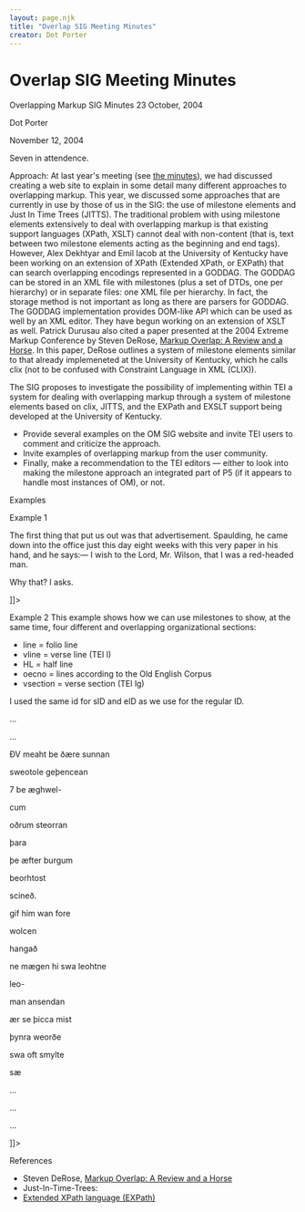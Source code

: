 ```yaml
---
layout: page.njk
title: "Overlap SIG Meeting Minutes"
creator: Dot Porter
---
```

# Overlap SIG Meeting Minutes






Overlapping Markup SIG
 Minutes
23 October, 2004


Dot Porter

November 12, 2004



Seven in attendence.


Approach: At last year's meeting (see [the 
 minutes](/Activities/SIG/Overlap/olm01.txt)), we had discussed creating a web site to
 explain in some detail many different approaches to
 overlapping markup. This year, we discussed some approaches
 that are currently in use by those of us in the SIG: the use
 of milestone elements and Just In Time Trees (JITTS). The
 traditional problem with using milestone elements
 extensively to deal with overlapping markup is that existing
 support languages (XPath, XSLT) cannot deal with non\-content
 (that is, text between two milestone elements acting as the
 beginning and end tags). However, Alex Dekhtyar and Emil
 Iacob at the University of Kentucky have been working on an
 extension of XPath (Extended XPath, or EXPath) that can
 search overlapping encodings represented in a GODDAG. The
 GODDAG can be stored in an XML file with milestones (plus a
 set of DTDs, one per hierarchy) or in separate files: one
 XML file per hierarchy. In fact, the storage method is not
 important as long as there are parsers for GODDAG. The
 GODDAG implementation provides DOM\-like API which can be
 used as well by an XML editor. They have begun working on an
 extension of XSLT as well. Patrick Durusau also cited a
 paper presented at the 2004 Extreme Markup Conference by
 Steven DeRose, [Markup 
 Overlap: A Review and a Horse](http://www.mulberrytech.com/Extreme/Proceedings/html/2004/DeRose01/EML2004DeRose01.html). In this paper,
 DeRose outlines a system of milestone elements similar to
 that already implemeneted at the University of Kentucky,
 which he calls clix (not to be confused with Constraint Language
 in XML (CLIX)).


The SIG proposes to investigate the possibility of
 implementing within TEI a system for dealing with
 overlapping markup through a system of milestone elements
 based on clix, JITTS, and the EXPath and EXSLT support being
 developed at the University of Kentucky.






* Provide several examples on the OM SIG website and
 invite TEI users to comment and criticize the
 approach.
* Invite examples of overlapping markup from the user
 community.
* Finally, make a recommendation to the TEI editors
 — either to look into making the milestone
 approach an integrated part of P5 (if it appears to
 handle most instances of OM), or not.




 Examples
 
Example 1




The first thing that put us out was that advertisement.
 Spaulding, he came down into the office just this day eight weeks with this very
 paper in his hand, and he says:—
I wish to the Lord, Mr. Wilson, 
 that I was a red\-headed man.


Why that? I asks.

]]\>
 
 
Example 2
This example shows how we can use milestones to show, at
 the same time, four different and overlapping organizational
 sections:
 


* line \= folio line
* vline \= verse line (TEI 
 l)
* HL \= half line
* oecno \= lines according to the Old English Corpus
* vsection \= verse section (TEI 
 lg)


I used the same id for 
 sID
 and 
 eID as we use for the
 regular ID.




 ...
 
 
 ...
 
 

ÐV meaht be ðære sunnan
 


sweotole geþencean
 


7 be æghwel\-
 
 
cum
 
 
oðrum steorran
 


þara
 
 
þe æfter burgum
 
 
beorhtost
 
 
scineð.
 
 




gif him wan fore
 
wolcen
 
 
hangað
 
 


ne mægen hi swa leohtne
 
leo\-
 
 
man ansendan
 
 


ær se þicca mist
 


þynra weorðe
 




swa oft smylte
 
sæ
 
 
 ...
 
 

 ...
 
 
 ...
 
 ]]\>


References
 
 * Steven DeRose, [Markup 
 Overlap: A Review and a Horse](http://www.mulberrytech.com/Extreme/Proceedings/html/2004/DeRose01/EML2004DeRose01.html)
* Just\-In\-Time\-Trees:
* [Extended 
 XPath language (EXPath)](http://dblab.csr.uky.edu/~eiaco0/docs/expath/index.html)




